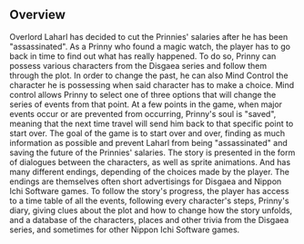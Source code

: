## Overview

Overlord Laharl has decided to cut the Prinnies' salaries after he has been "assassinated". As a Prinny who found a magic watch, the player has to go back in time to find out what has really happened. To do so, Prinny can possess various characters from the Disgaea series and follow them through the plot. In order to change the past, he can also Mind Control the character he is possessing when said character has to make a choice. Mind control allows Prinny to select one of three options that will change the series of events from that point. At a few points in the game, when major events occur or are prevented from occurring, Prinny's soul is "saved", meaning that the next time travel will send him back to that specific point to start over. The goal of the game is to start over and over, finding as much information as possible and prevent Laharl from being "assassinated" and saving the future of the Prinnies' salaries. The story is presented in the form of dialogues between the characters, as well as sprite animations. And has many different endings, depending of the choices made by the player. The endings are themselves often short advertisings for Disgaea and Nippon Ichi Software games. To follow the story's progress, the player has access to a time table of all the events, following every character's steps, Prinny's diary, giving clues about the plot and how to change how the story unfolds, and a database of the characters, places and other trivia from the Disgaea series, and sometimes for other Nippon Ichi Software games.